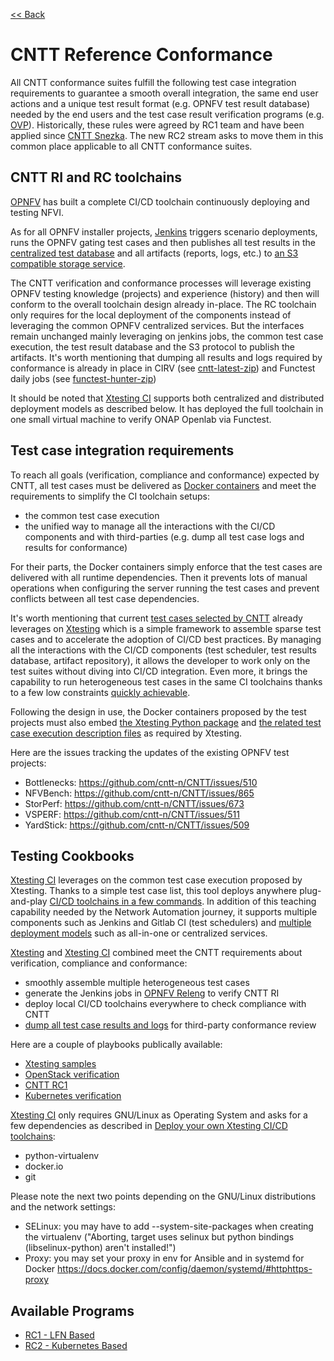 [<< Back](../)

# CNTT Reference Conformance

All CNTT conformance suites fulfill the following test case integration
requirements to guarantee a smooth overall integration, the same end user
actions and a unique test result format (e.g. OPNFV test result database)
needed by the end users and the test case result verification programs (e.g.
[OVP](https://www.opnfv.org/verification)). Historically, these rules were
agreed by RC1 team and have been applied since
[CNTT Snezka](https://github.com/cntt-n/CNTT/wiki/Snezka). The new RC2 stream
asks to move them in this common place applicable to all CNTT conformance
suites.

<a name="ri-rc-toolchaings"></a>
## CNTT RI and RC toolchains

[OPNFV](https://www.opnfv.org/) has built a complete CI/CD toolchain
continuously deploying and testing NFVI.

As for all OPNFV installer projects,
[Jenkins](https://build.opnfv.org/ci/view/cntt/) triggers scenario deployments,
runs the OPNFV gating test cases and then publishes all
test results in the
[centralized test database](https://docs.opnfv.org/en/stable-hunter/_images/OPNFV_testing_working_group.png)
and all artifacts (reports, logs, etc.) to
[an S3 compatible storage service](http://artifacts.opnfv.org/).

The CNTT verification and conformance processes will leverage existing OPNFV
testing knowledge (projects) and experience (history) and then will conform
to the overall toolchain design already in-place. The RC toolchain only
requires for the local deployment of the components instead of leveraging
the common OPNFV centralized services. But the interfaces remain unchanged
mainly leveraging on jenkins jobs, the common test case execution, the test
result database and the S3 protocol to publish the artifacts. It's worth
mentioning that dumping all results and logs required by conformance is already
in place in CIRV (see
[cntt-latest-zip](https://build.opnfv.org/ci/job/cntt-latest-zip/)) and
Functest daily jobs (see
[functest-hunter-zip](https://build.opnfv.org/ci/job/functest-hunter-zip/3/console))

It should be noted that
[Xtesting CI](https://galaxy.ansible.com/collivier/xtesting) supports both
centralized and distributed deployment models as described below. It has
deployed the full toolchain in one small virtual machine to verify ONAP Openlab
via Functest.

<a name="testing-integration-requirements"></a>
## Test case integration requirements

To reach all goals (verification, compliance and conformance) expected by
CNTT, all test cases must be delivered as
[Docker containers](https://www.docker.com/) and meet the requirements to
simplify the CI toolchain setups:
- the common test case execution
- the unified way to manage all the interactions with the CI/CD components and
  with third-parties (e.g. dump all test case logs and results for
  conformance)

For their parts, the Docker containers simply enforce that the test cases are
delivered with all runtime dependencies. Then it prevents lots of manual
operations when configuring the server running the test cases and prevent
conflicts between all test case dependencies.

It's worth mentioning that current
[test cases selected by CNTT](./chapter03.md)
already leverages on [Xtesting](https://xtesting.readthedocs.io/en/latest/)
which is a simple framework to assemble sparse test cases and to accelerate the
adoption of CI/CD best practices. By managing all the interactions with the
CI/CD components (test scheduler, test results database, artifact repository),
it allows the developer to work only on the test suites without diving into
CI/CD integration. Even more, it brings the capability to run heterogeneous
test cases in the same CI toolchains thanks to a few low constraints
[quickly achievable](https://www.sdxcentral.com/articles/news/opnfvs-6th-release-brings-testing-capabilities-that-orange-is-already-using/2018/05/).

Following the design in use, the Docker containers proposed by the test
projects must also embed
[the Xtesting Python package](https://pypi.org/project/xtesting/) and
[the related test case execution description files](https://git.opnfv.org/functest-xtesting/tree/docker/testcases.yaml)
as required by Xtesting.

Here are the issues tracking the updates of the existing OPNFV test
projects:
- Bottlenecks: https://github.com/cntt-n/CNTT/issues/510
- NFVBench: https://github.com/cntt-n/CNTT/issues/865
- StorPerf: https://github.com/cntt-n/CNTT/issues/673
- VSPERF: https://github.com/cntt-n/CNTT/issues/511
- YardStick: https://github.com/cntt-n/CNTT/issues/509

<a name="testing-cookbooks"></a>
## Testing Cookbooks

[Xtesting CI](https://galaxy.ansible.com/collivier/xtesting) leverages on the
common test case execution proposed by Xtesting. Thanks to a simple test case
list, this tool deploys anywhere plug-and-play
[CI/CD toolchains in a few commands](https://wiki.opnfv.org/pages/viewpage.action?pageId=32015004).
In addition of this teaching capability needed by the Network Automation
journey, it supports multiple components such as Jenkins and Gitlab CI (test
schedulers) and
[multiple deployment models](https://lists.opnfv.org/g/opnfv-tsc/message/5702)
such as all-in-one or centralized services.

[Xtesting](https://xtesting.readthedocs.io/en/latest/) and
[Xtesting CI](https://galaxy.ansible.com/collivier/xtesting) combined meet the
CNTT requirements about verification, compliance and conformance:
- smoothly assemble multiple heterogeneous test cases
- generate the Jenkins jobs in
  [OPNFV Releng](https://git.opnfv.org/releng/tree/jjb/airship/cntt.yaml) to
  verify CNTT RI
- deploy local CI/CD toolchains everywhere to check compliance with CNTT
- [dump all test case results and logs](http://artifacts.opnfv.org/functest/9ID39XK47PMZ.zip)
  for third-party conformance review

Here are a couple of playbooks publically available:
- [Xtesting samples](https://git.opnfv.org/functest-xtesting/plain/ansible/site.yml?h=stable/kali)
- [OpenStack verification](https://git.opnfv.org/functest/plain/ansible/site.yml?h=stable/kali)
- [CNTT RC1](https://git.opnfv.org/functest/plain/ansible/site.cntt.yml?h=stable/hunter)
- [Kubernetes verification](https://git.opnfv.org/functest-kubernetes/plain/ansible/site.yml?h=stable/kali)

[Xtesting CI](https://galaxy.ansible.com/collivier/xtesting) only requires
GNU/Linux as Operating System and asks for a few dependencies as described in
[Deploy your own Xtesting CI/CD toolchains](https://wiki.opnfv.org/pages/viewpage.action?pageId=32015004):
- python-virtualenv
- docker.io
- git

Please note the next two points depending on the GNU/Linux distributions and
the network settings:
- SELinux: you may have to add -\-system-site-packages when creating the
  virtualenv ("Aborting, target uses selinux but python bindings
  (libselinux-python) aren't installed!")
- Proxy: you may set your proxy in env for Ansible and in systemd for Docker
  https://docs.docker.com/config/daemon/systemd/#httphttps-proxy

<a name="available-cr"></a>
## Available Programs
* [RC1 - LFN Based](lfn)
* [RC2 - Kubernetes Based](RC2)
